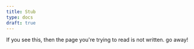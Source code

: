 ```yaml
---
title: Stub
type: docs
draft: true
---
```


If you see this, then the page you're trying to read is not written. go away!